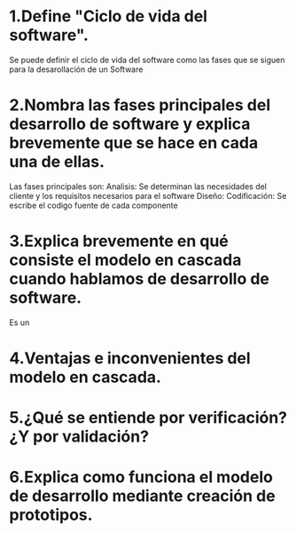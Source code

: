 # 1.Define "Ciclo de vida del software".
Se puede definir el ciclo de vida del software como las fases que se siguen para la desarollación de un Software

 # 2.Nombra las fases principales del desarrollo de software y explica brevemente que se hace en cada una de ellas.
Las fases principales son:
Analisis: Se determinan las necesidades del cliente y los requisitos necesarios para el software
Diseño: 
Codificación: Se escribe el codigo fuente de cada componente
 # 3.Explica brevemente en qué consiste el modelo en cascada cuando hablamos de desarrollo de software.
 Es un 

 # 4.Ventajas e inconvenientes del modelo en cascada.

 # 5.¿Qué se entiende por verificación? ¿Y por validación?

 # 6.Explica como funciona el modelo de desarrollo mediante creación de prototipos.
